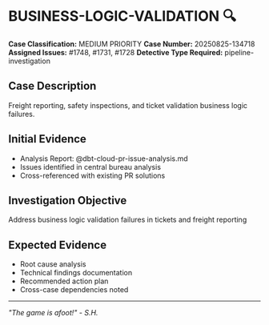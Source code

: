 # BUSINESS-LOGIC-VALIDATION 🔍

**Case Classification:** MEDIUM PRIORITY
**Case Number:** 20250825-134718
**Assigned Issues:** #1748, #1731, #1728
**Detective Type Required:** pipeline-investigation

## Case Description
Freight reporting, safety inspections, and ticket validation business logic failures.

## Initial Evidence
- Analysis Report: @dbt-cloud-pr-issue-analysis.md
- Issues identified in central bureau analysis
- Cross-referenced with existing PR solutions

## Investigation Objective
Address business logic validation failures in tickets and freight reporting

## Expected Evidence
- Root cause analysis
- Technical findings documentation
- Recommended action plan
- Cross-case dependencies noted

---
*"The game is afoot!" - S.H.*
